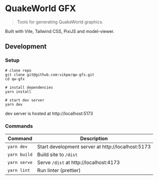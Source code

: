 # QuakeWorld GFX

> Tools for generating QuakeWorld graphics.

Built with Vite, Tailwind CSS, PixiJS and model-viewer.

## Development

### Setup

```shell
# clone repo
git clone git@github.com:vikpe/qw-gfx.git
cd qw-gfx

# install dependencies
yarn install

# start dev server
yarn dev
```

dev server is hosted at http://localhost:5173

### Commands

| Command      | Description                                       |
|--------------|---------------------------------------------------|
| `yarn dev`   | Start development server at http://localhost:5173 |
| `yarn build` | Build site to `/dist`                             |
| `yarn serve` | Serve `/dist` at http://localhost:4173            |
| `yarn lint`  | Run linter (prettier)                             |
